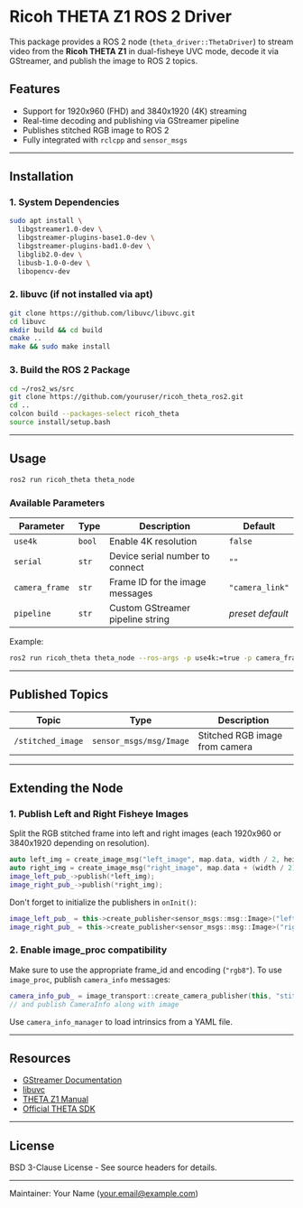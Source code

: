 # Ricoh THETA Z1 ROS 2 Driver

This package provides a ROS 2 node (`theta_driver::ThetaDriver`) to stream video from the **Ricoh THETA Z1** in dual-fisheye UVC mode, decode it via GStreamer, and publish the image to ROS 2 topics.

## Features

- Support for 1920x960 (FHD) and 3840x1920 (4K) streaming
- Real-time decoding and publishing via GStreamer pipeline
- Publishes stitched RGB image to ROS 2
- Fully integrated with `rclcpp` and `sensor_msgs`

---

## Installation

### 1. System Dependencies

```bash
sudo apt install \
  libgstreamer1.0-dev \
  libgstreamer-plugins-base1.0-dev \
  libgstreamer-plugins-bad1.0-dev \
  libglib2.0-dev \
  libusb-1.0-0-dev \
  libopencv-dev
```

### 2. libuvc (if not installed via apt)

```bash
git clone https://github.com/libuvc/libuvc.git
cd libuvc
mkdir build && cd build
cmake ..
make && sudo make install
```

### 3. Build the ROS 2 Package

```bash
cd ~/ros2_ws/src
git clone https://github.com/youruser/ricoh_theta_ros2.git
cd ..
colcon build --packages-select ricoh_theta
source install/setup.bash
```

---

## Usage

```bash
ros2 run ricoh_theta theta_node
```

### Available Parameters

| Parameter        | Type    | Description                                  | Default          |
|------------------|---------|----------------------------------------------|------------------|
| `use4k`          | `bool`  | Enable 4K resolution                          | `false`          |
| `serial`         | `str`   | Device serial number to connect              | `""`             |
| `camera_frame`   | `str`   | Frame ID for the image messages              | `"camera_link"`  |
| `pipeline`       | `str`   | Custom GStreamer pipeline string             | *preset default* |

Example:

```bash
ros2 run ricoh_theta theta_node --ros-args -p use4k:=true -p camera_frame:=theta_frame
```

---

## Published Topics

| Topic             | Type                        | Description                     |
|-------------------|-----------------------------|---------------------------------|
| `/stitched_image` | `sensor_msgs/msg/Image`     | Stitched RGB image from camera |

---

## Extending the Node

### 1. Publish Left and Right Fisheye Images

Split the RGB stitched frame into left and right images (each 1920x960 or 3840x1920 depending on resolution).

```cpp
auto left_img = create_image_msg("left_image", map.data, width / 2, height);
auto right_img = create_image_msg("right_image", map.data + (width / 2) * 3, width / 2, height);
image_left_pub_->publish(*left_img);
image_right_pub_->publish(*right_img);
```

Don't forget to initialize the publishers in `onInit()`:

```cpp
image_left_pub_ = this->create_publisher<sensor_msgs::msg::Image>("left_image", 1);
image_right_pub_ = this->create_publisher<sensor_msgs::msg::Image>("right_image", 1);
```

### 2. Enable image_proc compatibility

Make sure to use the appropriate frame_id and encoding (`"rgb8"`). To use `image_proc`, publish `camera_info` messages:

```cpp
camera_info_pub_ = image_transport::create_camera_publisher(this, "stitched_image");
// and publish CameraInfo along with image
```

Use `camera_info_manager` to load intrinsics from a YAML file.

---

## Resources

- [GStreamer Documentation](https://gstreamer.freedesktop.org/documentation/)
- [libuvc](https://github.com/libuvc/libuvc)
- [THETA Z1 Manual](https://support.theta360.com/en/manual/z1/)
- [Official THETA SDK](https://github.com/ricohapi/theta-uvc-sdk)

---

## License

BSD 3-Clause License - See source headers for details.

---

Maintainer: Your Name (<your.email@example.com>)

